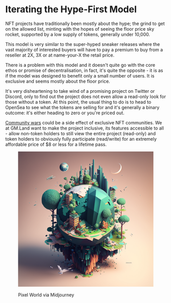 # Iterating the Hype-First Model

NFT projects have traditionally been mostly about the hype; the grind to get on the allowed list, minting with the hopes of seeing the floor price sky rocket, supported by a low supply of tokens, generally under 10,000.

This model is very similar to the super-hyped sneaker releases where the vast majority of interested buyers will have to pay a premium to buy from a reseller at 2X, 3X or at name-your-X the retail price.

There is a problem with this model and it doesn't quite go with the core ethos or promise of decentralisation, in fact, it's quite the opposite - it is as if the model was designed to benefit only a small number of users. It is exclusive and seems mostly about the floor price.

It's very disheartening to take wind of a promising project on Twitter or Discord, only to find out the  project does not even allow a read-only look for those without a token. At this point, the usual thing to do is to head to OpenSea to see what the tokens are selling for and it's generally a binary outcome: it's either heading to zero or you're priced out.

[Community wars](https://twitter.com/waleswoosh/status/1637790583170248705) could be a side effect of exclusive NFT communities. We at GM.Land want to make the project inclusive, its features accessible to all - allow non-token holders to still view the entire project (read-only) and token holders to obviously fully participate (read/write) for an extremely affordable price of $8 or less for a lifetime pass.

<figure><img src=".gitbook/assets/pixel-world-midjourney.png" alt=""><figcaption><p>Pixel World via Midjourney</p></figcaption></figure>
